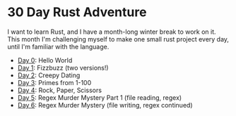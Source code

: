# 30 Day Rust Adventure

I want to learn Rust, and I have a month-long winter break to work on it. This month I'm challenging myself to make one small rust project every day, until I'm familiar with the language.

- [Day 0](day0): Hello World
- [Day 1](day1): Fizzbuzz (two versions!)
- [Day 2](day2): Creepy Dating
- [Day 3](day3): Primes from 1-100
- [Day 4](day4): Rock, Paper, Scissors
- [Day 5](day5): Regex Murder Mystery Part 1 (file reading, regex)
- [Day 6](day5): Regex Murder Mystery (file writing, regex continued)
